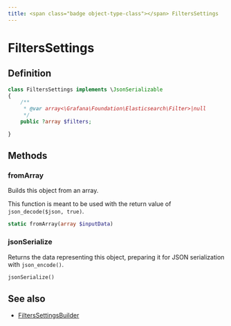 ```yaml
---
title: <span class="badge object-type-class"></span> FiltersSettings
---
```

# <span class="badge object-type-class"></span> FiltersSettings

## Definition

```php
class FiltersSettings implements \JsonSerializable
{
    /**
     * @var array<\Grafana\Foundation\Elasticsearch\Filter>|null
     */
    public ?array $filters;

}
```
## Methods

### <span class="badge object-method"></span> fromArray

Builds this object from an array.

This function is meant to be used with the return value of `json_decode($json, true)`.

```php
static fromArray(array $inputData)
```

### <span class="badge object-method"></span> jsonSerialize

Returns the data representing this object, preparing it for JSON serialization with `json_encode()`.

```php
jsonSerialize()
```

## See also

 * <span class="badge builder"></span> [FiltersSettingsBuilder](./builder-FiltersSettingsBuilder.md)

